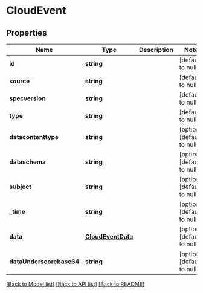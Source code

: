 # CloudEvent

## Properties
Name | Type | Description | Notes
------------ | ------------- | ------------- | -------------
**id** | **string** |  | [default to null]
**source** | **string** |  | [default to null]
**specversion** | **string** |  | [default to null]
**type** | **string** |  | [default to null]
**datacontenttype** | **string** |  | [optional] [default to null]
**dataschema** | **string** |  | [optional] [default to null]
**subject** | **string** |  | [optional] [default to null]
**_time** | **string** |  | [optional] [default to null]
**data** | [**CloudEventData**](CloudEventData.md) |  | [optional] [default to null]
**dataUnderscorebase64** | **string** |  | [optional] [default to null]

[[Back to Model list]](../README.md#documentation-for-models) [[Back to API list]](../README.md#documentation-for-api-endpoints) [[Back to README]](../README.md)


